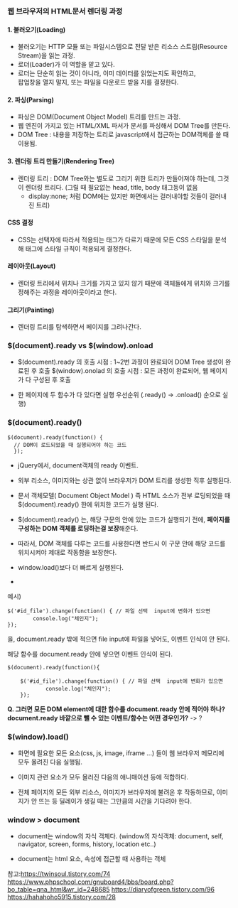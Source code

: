 ### 웹 브라우저의 HTML문서 렌더링 과정


#### 1. 불러오기(Loading)

- 불러오기는 HTTP 모듈 또는 파일시스템으로 전달 받은 리소스 스트림(Resource Stream)을 읽는 과정.
- 로더(Loader)가 이 역할을 맡고 있다.
- 로더는 단순히 읽는 것이 아니라, 이미 데이터를 읽었는지도 확인하고,   
  팝업창을 열지 말지, 또는 파일을 다운로드 받을 지를 결정한다.

#### 2. 파싱(Parsing)
- 파싱은 DOM(Document Object Model) 트리를 만드는 과정.
- 웹 엔진이 가지고 있는 HTML/XML 파서가 문서를 파싱해서 DOM Tree를 만든다.
- DOM Tree : 내용을 저장하는 트리로 javascript에서 접근하는 DOM객체를 쓸 때 이용됨.

#### 3. 렌더링 트리 만들기(Rendering Tree)
- 렌더링 트리 : DOM Tree와는 별도로 그리기 위한 트리가 만들어져야 하는데, 그것이 렌더링 트리다.
(그릴 때 필요없는 head, title, body 태그등이 없음
  + display:none; 처럼 DOM에는 있지만 화면에서는 걸러내야할 것들이 걸러내진 트리)

#### CSS 결정
- CSS는 선택자에 따라서 적용되는 태그가 다르기 때문에 
  모든 CSS 스타일을 분석해 태그에 스타일 규칙이 적용되게 결정한다.

#### 레이아웃(Layout)
- 렌더링 트리에서 위치나 크기를 가지고 있지 않기 때문에 
 객체들에게 위치와 크기를 정해주는 과정을 레이아웃이라고 한다.

#### 그리기(Painting)
- 렌더링 트리를 탐색하면서 페이지를 그려나간다.


### $(document).ready vs $(window).onload

- $(document).ready 의 호출 시점 : 1~2번 과정이 완료되어 DOM Tree 생성이 완료된 후 호출
  $(window).onolad 의 호출 시점 : 모든 과정이 완료되어, 웹 페이지가 다 구성된 후 호출

- 한 페이지에 두 함수가 다 있다면 실행 우선순위 (.ready() → .onload() 순으로 실행)



### $(document).ready() 

```
$(document).ready(function() { 
  // DOM이 로드되었을 때 실행되어야 하는 코드 
  });
```

- jQuery에서,  document객체의 ready 이벤트. 

- 외부 리소스, 이미지와는 상관 없이 브라우저가 DOM 트리를 생성한 직후 실행된다. 

- 문서 객체모델( Document Object Model ) 즉 HTML 소스가 전부 로딩되었을 때 $(document).ready() 한에 위치한 코드가 실행 된다. 

- $(document).ready() 는, 해당 구문의 안에 있는 코드가 실행되기 전에, **페이지를 구성하는 DOM 객체를 로딩하는걸 보장**해준다. 

- 따라서, DOM 객체를 다루는 코드를 사용한다면 반드시 이 구문 안에 해당 코드를 위치시켜야 제대로 작동함을 보장한다.

- window.load()보다 더 빠르게 실행된다.
- 

예시)
```
$('#id_file').change(function() { // 파일 선택  input에 변화가 있으면
        console.log("체인지");
});
```
을, document.ready 밖에 적으면 file input에 파일을 넣어도, 이벤트 인식이 안 된다.

해당 함수를 document.ready 안에 넣으면 이벤트 인식이 된다.

```
$(document).ready(function(){

    $('#id_file').change(function() { // 파일 선택  input에 변화가 있으면
            console.log("체인지");
    });
```



**Q. 그러면 모든 DOM element에 대한 함수를 document.ready 안에 적어야 하나? document.ready 바깥으로 뺄 수 있는 이벤트/함수는 어떤 경우인가?**
-> ? 


### $(window).load()

- 화면에 필요한 모든 요소(css, js, image, iframe ...) 들이 웹 브라우저 메모리에 모두 올려진 다음 실행됨.

- 이미지 관련 요소가 모두 욜러진 다음의 애니매이션 등에 적합하다. 

- 전체 페이지의 모든 외부 리소스, 이미지가 브라우저에 불려온 후 작동하므로, 이미지가 안 뜨는 등 딜레이가 생길 때는 그만큼의 시간을 기다려야 한다. 


### window > document

- document는 window의 자식 객체다.
 (window의 자식객체: document, self, navigator, screen, forms, history, location etc..)

- document는 html 요소, 속성에 접근할 때 사용하는 객체

참고:https://twinsoul.tistory.com/74
https://www.phpschool.com/gnuboard4/bbs/board.php?bo_table=qna_html&wr_id=248685
https://diaryofgreen.tistory.com/96
https://hahahoho5915.tistory.com/28

